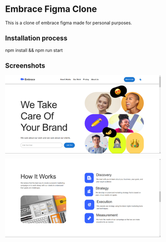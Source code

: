 # Embrace Figma Clone

This is a clone of embrace figma made for personal purposes.

## Installation process

npm install && npm run start

## Screenshots

![image](<Screenshot 2024-09-08 195710.png>)

![image](<Screenshot 2024-09-08 195858.png>)
